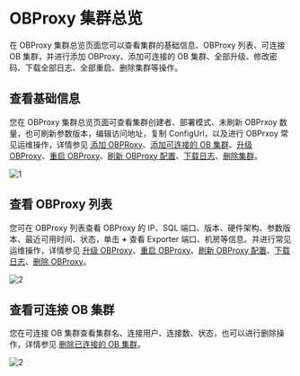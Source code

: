 OBProxy 集群总览 
=================================

在 OBProxy 集群总览页面您可以查看集群的基础信息、OBProxy 列表、可连接 OB 集群，并进行添加 OBProxy、添加可连接的 OB 集群、全部升级、修改密码、下载全部日志、全部重启、删除集群等操作。

查看基础信息 
---------------------------

您在 OBProxy 集群总览页面可查看集群创建者、部署模式、未刷新 OBPrxoy 数量，也可刷新参数版本，编辑访问地址，复制 ConfigUrl，以及进行 OBPrxoy 常见运维操作，详情参见 [添加 OBPRoxy](../../8.obproxy/6.add-obproxy.md)、[添加可连接的 OB 集群](../../8.obproxy/10.add-a-connectable-ob-cluster.md)、[升级 OBProxy](../../8.obproxy/5.upgrade-obproxy.md)、[重启 OBProxy](../../8.obproxy/4.restart-obproxy-cluster.md)、[刷新 OBProxy 配置](../../8.obproxy/7.refresh-obproxy-configuration.md)、[下载日志](../../11.system-management-features/13.log-service/1.log-query.md)、[删除集群](../../4.cluster-features/2.basic-operations/3.delete-a-cluster-1.md)。

![1](https://help-static-aliyun-doc.aliyuncs.com/assets/img/zh-CN/5470460261/p265886.png)

查看 OBProxy 列表 
----------------------------------

您可在 OBProxy 列表查看 OBProxy 的 IP、SQL 端口、版本、硬件架构、参数版本、最近可用时间、状态，单击 **+** 查看 Exporter 端口、机房等信息。并进行常见运维操作，详情参见 [升级 OBProxy](../../8.obproxy/5.upgrade-obproxy.md)、[重启 OBProxy](../../8.obproxy/4.restart-obproxy-cluster.md)、[刷新 OBProxy 配置](../../8.obproxy/7.refresh-obproxy-configuration.md)、[下载日志](../../11.system-management-features/13.log-service/1.log-query.md)、[删除 OBProxy](../../8.obproxy/3.delete-obproxy-cluster.md)。

![2](https://help-static-aliyun-doc.aliyuncs.com/assets/img/zh-CN/6470460261/p265887.png)

查看可连接 OB 集群 
--------------------------------

您在可连接 OB 集群查看集群名、连接用户、连接数、状态，也可以进行删除操作，详情参见 [删除已连接的 OB 集群](../../8.obproxy/14.delete-a-connected-ob-cluster.md)。

![2](https://help-static-aliyun-doc.aliyuncs.com/assets/img/zh-CN/6470460261/p265888.png)
